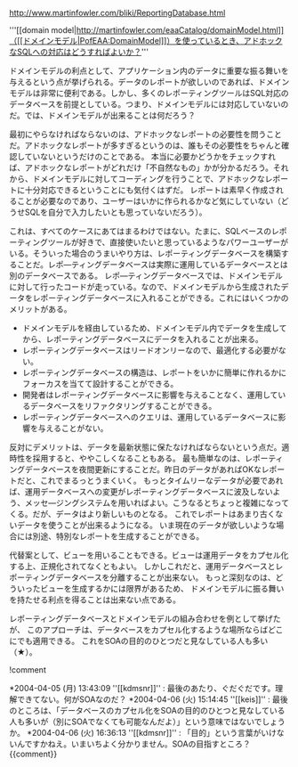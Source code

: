 http://www.martinfowler.com/bliki/ReportingDatabase.html

'''[[domain model|http://martinfowler.com/eaaCatalog/domainModel.html]]（[[ドメインモデル|PofEAA:DomainModel]]）を使っているとき、アドホックなSQLへの対応はどうすればよいか？'''

ドメインモデルの利点として、アプリケーション内のデータに重要な振る舞いを与えるという点が挙げられる。データのレポートが欲しいのであれば、ドメインモデルは非常に便利である。しかし、多くのレポーティングツールはSQL対応のデータベースを前提としている。つまり、ドメインモデルには対応していないのだ。では、ドメインモデルが出来ることは何だろう？

最初にやらなければならないのは、アドホックなレポートの必要性を問うことだ。アドホックなレポートが多すぎるというのは、誰もその必要性をちゃんと確認していないというだけのことである。
本当に必要かどうかをチェックすれば、アドホックなレポートがどれだけ「不自然なもの」かが分かるだろう。それから、ドメインモデルに対してコーディングを行うことで、アドホックなレポートに十分対応できるということにも気付くはずだ。
レポートは素早く作成されることが必要なのであり、ユーザーはいかに作られるかなど気にしていない（どうせSQLを自分で入力したいとも思っていないだろう）。

これは、すべてのケースにあてはまるわけではない。たまに、SQLベースのレポーティングツールが好きで、直接使いたいと思っているようなパワーユーザーがいる。そういった場合のうまいやり方は、レポーティングデータベースを構築することだ。レポ—ティングデータベースは実際に運用しているデータベースとは別のデータベースである。
レポ—ティングデータベースでは、ドメインモデルに対して行ったコードが走っている。なので、ドメインモデルから生成されたデータをレポーティングデータベースに入れることができる。これにはいくつかのメリットがある。

* ドメインモデルを経由しているため、ドメインモデル内でデータを生成してから、レポーティングデータベースにデータを入れることが出来る。
* レポーティングデータベースはリードオンリーなので、最適化する必要がない。
* レポーティングデータベースの構造は、レポートをいかに簡単に作れるかにフォーカスを当てて設計することができる。
* 開発者はレポーティングデータベースに影響を与えることなく、運用しているデータベースをリファクタリングすることができる。
* レポーティングデータベースへのクエリは、運用しているデータベースに影響を与えることがない。

反対にデメリットは、データを最新状態に保たなければならないという点だ。適時性を採用すると、ややこしくなることもある。
最も簡単なのは、レポーティングデータベースを夜間更新にすることだ。昨日のデータがあればOKなレポートだと、これでまるっとうまくいく。
もっとタイムリーなデータが必要であれば、運用データベースへの変更がレポーティングデータベースに波及しないよう、メッセ—ジングシステムを用いればよい。こうなるとちょっと複雑になってくる。だが、データはより新しいものとなる。
これでレポートはあまり古くないデータを使うことが出来るようになる。
いま現在のデータが欲しいような場合には別途、特別なレポートを生成することができる。

代替案として、ビューを用いることもできる。ビューは運用データをカプセル化する上、正規化されてなくともよい。
しかしこれだと、運用データベースとレポーティングデータベースを分離することが出来ない。
もっと深刻なのは、どういったビューを生成するかには限界があるため、
ドメインモデルに振る舞いを持たせる利点を得ることは出来ない点である。

レポーティングデータベースとドメインモデルの組み合わせを例として挙げたが、
このアプローチは、データベースをカプセル化するような場所ならばどこにでも適用できる。
これをSOAの目的のひとつだと見なしている人も多い（★）。

!comment

*2004-04-05 (月) 13:43:09 ''[[kdmsnr]]'' : 最後のあたり、ぐだぐだです。理解できてない。何がSOAなのだ？
*2004-04-06 (火) 15:14:45 ''[[keis]]'' : 最後のところは、「データベースのカプセル化をSOAの目的のひとつと見なしている人も多いが（別にSOAでなくても可能なんだよ）」という意味ではないでしょうか。
*2004-04-06 (火) 16:36:13 ''[[kdmsnr]]'' : 「目的」という言葉がいけないんですかねえ。いまいちよく分かりません。SOAの目指すところ？
{{comment}}